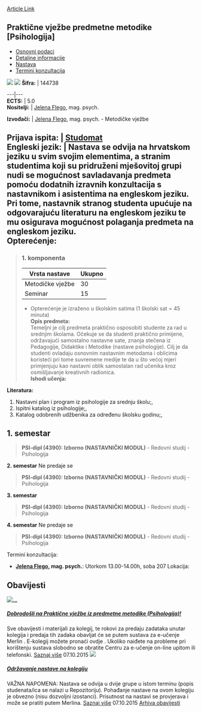 [Article Link](https://www.fhs.hr/predmet/pvpmp_b)

## Praktične vježbe predmetne metodike [Psihologija]
  * [Osnovni podaci](https://www.fhs.hr/predmet/pvpmp_b#v1id-523813_960019_1_0 "Osnovni podaci")
  * [Detaljne informacije](https://www.fhs.hr/predmet/pvpmp_b#v1id-523813_960019_1_1 "Detaljne informacije")
  * [Nastava](https://www.fhs.hr/predmet/pvpmp_b#v1id-523813_960019_1_2 "Nastava")
  * [Termini konzultacija](https://www.fhs.hr/predmet/pvpmp_b#v1id-523813_960019_1_3 "Termini konzultacija")


[![](https://www.fhs.hr/img/flags/gif/hr.gif)](https://www.fhs.hr/predmet/pvpmp_b) [![](https://www.fhs.hr/img/flags/gif/gb.gif)](https://www.fhs.hr/en/course/peitmotp_a)
**Šifra:** |  144738  
  
---|---  
**ECTS:** |  5.0   
**Nositelji:** |  [Jelena Flego](https://www.fhs.hr/djelatnik/jelena.flego), mag. psych.   
  
**Izvođači:** |  [Jelena Flego](https://www.fhs.hr/djelatnik/jelena.flego), mag. psych. - Metodičke vježbe  
  
**Prijava ispita:** |  [Studomat](http://www.isvu.hr/studomat)  
**Engleski jezik:** |  Nastava se odvija na hrvatskom jeziku u svim svojim elementima, a stranim studentima koji su pridruženi mješovitoj grupi nudi se mogućnost savladavanja predmeta pomoću dodatnih izravnih konzultacija s nastavnikom i asistentima na engleskom jeziku. Pri tome, nastavnik stranog studenta upućuje na odgovarajuću literaturu na engleskom jeziku te mu osigurava mogućnost polaganja predmeta na engleskom jeziku.   
**Opterećenje:**  
---  
> ### 1. komponenta
> | Vrsta nastave | Ukupno  
> ---|---  
> Metodičke vježbe | 30  
> Seminar | 15  
> * Opterećenje je izraženo u školskim satima (1 školski sat = 45 minuta)   
**Opis predmeta:**  
> Temeljni je cilj predmeta praktično osposobiti studente za rad u srednjim školama. Očekuje se da studenti praktično primijene, održavajući samostalno nastavne sate, znanja stečena iz Pedagogije, Didaktike i Metodike (nastave psihologije). Cilj je da studenti ovladaju osnovnim nastavnim metodama i oblicima koristeći pri tome suvremene medije te da u što većoj mjeri primjenjuju kao nastavni oblik samostalan rad učenika kroz osmišljavanje kreativnih radionica.  
**Ishodi učenja:**  

  
**Literatura:**  
  1. Nastavni plan i program iz psihologije za srednju školu;, 
  2. Ispitni katalog iz psihologije;, 
  3. Katalog odobrenih udžbenika za određenu školsku godinu;, 

  
**1. semestar**  
---  
> **PSI-dipl (4390): Izborno (NASTAVNIČKI MODUL)** - Redovni studij - Psihologija  
>   
  
**2. semestar** Ne predaje se  
> **PSI-dipl (4390): Izborno (NASTAVNIČKI MODUL)** - Redovni studij - Psihologija  
>   
  
**3. semestar**  
> **PSI-dipl (4390): Izborno (NASTAVNIČKI MODUL)** - Redovni studij - Psihologija  
>   
  
**4. semestar** Ne predaje se  
> **PSI-dipl (4390): Izborno (NASTAVNIČKI MODUL)** - Redovni studij - Psihologija  
>   
Termini konzultacija: 
  * **[Jelena Flego](https://www.fhs.hr/djelatnik/jelena.flego), mag. psych.**: 
Utorkom 13.00-14.00h, soba 207
Lokacija: 


## Obavijesti
[ ![...](https://www.fhs.hr/_news/icons/0735ea5f19eac066802b85cab7d299472968_icon.jpg) ](https://www.fhs.hr/predmet/pvpmp_b?@=20sjy#news_110284)
#####  [Dobrodošli na Praktične vježbe iz predmetne metodike (Psihologija)!](https://www.fhs.hr/predmet/pvpmp_b?@=20sjy#news_110284)
Sve obavijesti i materijali za kolegij, te rokovi za predaju zadataka unutar kolegija i predaja tih zadaka obavljat će se putem sustava za e-učenje Merlin . E-kolegij možete pronaći ovdje . Ukoliko naiđete na probleme pri korištenju sustava slobodno se obratite Centru za e-učenje on-line upitom ili telefonski. 
[Saznaj više](https://www.fhs.hr/predmet/pvpmp_b?@=20sjy#news_110284)
07.10.2015
[ ![](https://www.fhs.hr/_pub/themes_static/hrstud2024/default/img/default_news.jpg) ](https://www.fhs.hr/predmet/pvpmp_b?@=20sjz#news_110284)
#####  [Održavanje nastave na kolegiju](https://www.fhs.hr/predmet/pvpmp_b?@=20sjz#news_110284)
VAŽNA NAPOMENA: Nastava se odvija u dvije grupe u istom terminu (popis studenata/ica se nalazi u Repozitoriju). Pohađanje nastave na ovom kolegiju je obvezno (nisu dozvoljni izostanci). Prisutnost na nastavi se provjerava i može se pratiti putem Merlina. 
[Saznaj više](https://www.fhs.hr/predmet/pvpmp_b?@=20sjz#news_110284)
07.10.2015
[Arhiva obavijesti](https://www.fhs.hr/predmet/pvpmp_b?@=20sbs#news_110284 "Arhiva obavijesti")
